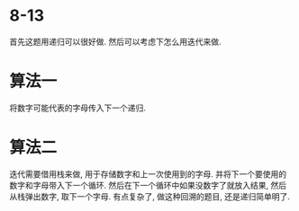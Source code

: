# 8-13

首先这题用递归可以很好做.
然后可以考虑下怎么用迭代来做.

# 算法一

将数字可能代表的字母传入下一个递归.

# 算法二

迭代需要借用栈来做, 用于存储数字和上一次使用到的字母. 并将下一个要使用的数字和字母带入下一个循环.
然后在下一个循环中如果没数字了就放入结果, 然后从栈弹出数字, 取下一个字母.
有点复杂了, 做这种回溯的题目, 还是递归简单明了.